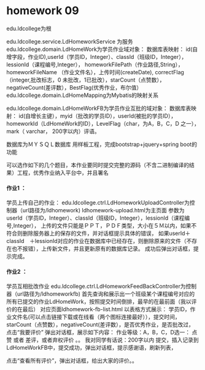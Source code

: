 # homework 09

edu.ldcollege为根

edu.ldcollege.service.LdHomeworkService 为服务
edu.ldcollege.domain.LdHomeWork为学员作业域对象：
数据库表映射：
id(自增字段，作业ID),userId（学员ID，Integer）、classId（班级ID，Integer），lessionId（课程编号,Integer），
homeworkFilePath（作业路径,String），homeworkFileName （作业文件名），上传时间(createDate), 
correctFlag（integer,批改标志，0 未批改，1已批改），starCount（点赞数），negativeCount(差评数），BestFlag(优秀作业，布尔值） 
edu.ldcollege.domain.LdHomeMapping为Mybatis的映射关系

edu.ldcollege.domain.LdHomeWorkFB为学员作业互批的域对象：
数据库表映射：
id(自增长主键），myid（批改的学员ID），userId(被批的学员ID），homeworkId（LdHomeWork的ID），LevelFlag（char，为A，B，C，D 之一），mark（ varchar， 200字以内）评语。

数据库为ＭＹＳＱＬ数据库
用样板工程，完成bootstrap+jquery+spring boot的功能

可以选作如下的几个题目，本作业要同时提交完整的源码（不含二进制编译的结果）工程，优秀作业纳入平台中，并且署名

#### 作业1 ：
学员上传自己的作业：
edu.ldcollege.ctrl.LdHomeworkUploadController为控制器（url路径为/ldhomework)
ldhomework-upload.html为主页面
参数为 userId（学员ID，Integer）、classId（班级ID，Integer），lessionId（课程编号,Integer），
上传的文件只能是ＰＰＴ，ＰＤＦ类型，大小在５Ｍ以内，如果不符合则删除服务器上的保存的文件，并对话框提示具体的错误，
如果userId＋classId　＋lessionId对应的作业在数据库中已经存在，则删除原来的文件（不存在也不报错），上传新文件，并且更新原有的数据库记录。
成功后弹出对话框，提示完成。


#### 作业2 ：
学员互相批改作业
edu.ldcollege.ctrl.LdHomeworkFeedBackController为控制器（url路径为/ldhomeworkfb)
首先查询和展示出一个班级某个课程编号对应的所有已提交的作业LdHomeWork，按照提交时间倒排，最早的在最前面（我以评价的在最后）
对应页面ldhomework-fb-list.html
以表格方式展示：
  学员ID，作业文件名(可以点击链接下载或在线看（两个图标连接最好）），提交时间，starCount（点赞数），negativeCount(差评数），是否优秀作业，是否批改过，
  点击“我要评价” 弹出对话框，展示如下内容：
          作业等级：A，B，C，D选一：
          点赞 或者 差评，或者弃权评价 。。
          我对同学有话说：200字以内
      提交，插入记录到LdHomeWorkFB中，提交成功，弹出对话框，提示感谢语，刷新列表，
      
  点击“查看所有评价”，弹出对话框，给出大家的评价。。  



